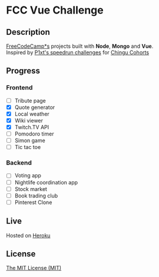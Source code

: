 # FCC Vue Challenge
## Description
[FreeCodeCamp*s](https://www.freecodecamp.org) projects built with **Node**, **Mongo** and **Vue**.
<br>
Inspired by [P1xt's speedrun challenges](https://github.com/P1xt/chingu-fcc-speedrun-challenge) for [Chingu Cohorts](https://chingu-cohorts.github.io/chingu-directory/)

## Progress
### Frontend
- [ ] Tribute page
- [X] Quote generator
- [X] Local weather
- [X] Wiki viewer
- [X] Twitch.TV API
- [ ] Pomodoro timer
- [ ] Simon game
- [ ] Tic tac toe

### Backend
- [ ] Voting app
- [ ] Nightlife coordination app
- [ ] Stock market
- [ ] Book trading club
- [ ] Pinterest Clone

## Live
Hosted on [Heroku](https://powerful-ocean-66036.herokuapp.com)

## License
[The MIT License (MIT)](/LICENSE)
